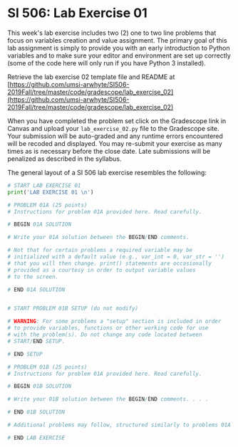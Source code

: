 # SI 506: Lab Exercise 01

This week's lab exercise includes two (2) one to two line problems that focus on variables
creation and value assignment. The primary goal of this lab assignment is simply to provide
you with an early introduction to Python variables and to make sure your editor and environment
are set up correctly (some of the code here will only run if you have Python 3 installed). 

Retrieve the lab exercise 02 template file and README at [https://github.com/umsi-arwhyte/SI506-2019Fall/tree/master/code/gradescope/lab_exercise_02](https://github.com/umsi-arwhyte/SI506-2019Fall/tree/master/code/gradescope/lab_exercise_02)

When you have completed the problem set click on the Gradescope link in Canvas and upload your
`lab_exercise_02.py` file to the Gradescope site.  Your submission will be auto-graded and any runtime
errors encountered will be recoded and displayed.  You may re-submit your exercise as many
times as is necessary before the close date.  Late submissions will be penalized as described
in the syllabus.

The general layout of a SI 506 lab exercise resembles the following:

```python
# START LAB EXERCISE 01
print('LAB EXERCISE 01 \n')

# PROBLEM 01A (25 points)
# Instructions for problem 01A provided here. Read carefully.

# BEGIN 01A SOLUTION

# Write your 01A solution between the BEGIN/END comments.

# Not that for certain problems a required variable may be
# initialized with a default value (e.g., var_int = 0, var_str = '')
# that you will then change. print() statements are occasionally
# provided as a courtesy in order to output variable values
# to the screen.

# END 01A SOLUTION


# START PROBLEM 01B SETUP (do not modify)

# WARNING: For some problems a "setup" section is included in order
# to provide variables, functions or other working code for use
# with the problem(s). Do not change any code located between
# START/END SETUP.

# END SETUP

# PROBLEM 01B (25 points)
# Instructions for problem 01A provided here. Read carefully.

# BEGIN 01B SOLUTION

# Write your 01B solution between the BEGIN/END comments. . . .

# END 01B SOLUTION

# Additional problems may follow, structured similarly to problems 01A and 01B above.

# END LAB EXERCISE
```
